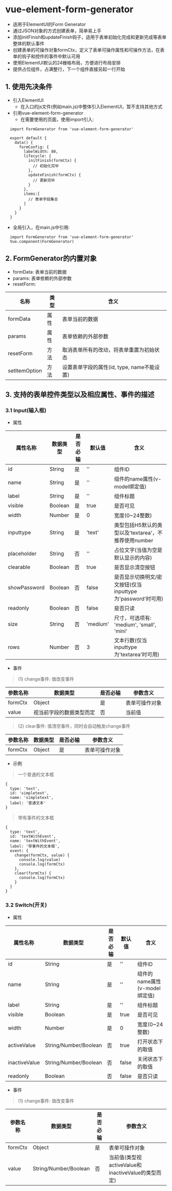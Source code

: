 # vue-element-form-generator

* 适用于ElementUI的Form Generator  
* 通过JSON对象的方式创建表单，简单易上手  
* 添加initFinish和updateFinish钩子，适用于表单初始化完成和更新完成等表单整体的默认事件  
* 创建表单的可操作对象formCtx，定义了表单可操作属性和可操作方法，在表单的钩子和控件的事件中默认可用  
* 使用ElementUI默认的24栅格布局，方便进行布局安排  
* 提供占位组件，占满整行，下一个组件直接另起一行开始  

## 1. 使用先决条件

* 引入ElementUI
  * 在入口的js文件(例如main.js)中整体引入ElementUI，暂不支持其他方式
* 引用vue-element-form-generator
  * 在需要使用的页面，使用import引入: 
```
  import FormGenerator from 'vue-element-form-generator'

  export default {
    data() {
      formConfig: {
        labelWidth: 80,
        lifecycle: {
          initFinish(formCtx) {
            // 初始化完毕
          },
          updateFinish(formCtx) {
            // 更新完毕
          }
        },
        items:[
          // 表单字段集合
        ]
      }
    }
  }
```

  * 全局引入，在main.js中引用:
```
  import FormGenerator from 'vue-element-form-generator'
  Vue.component(FormGenerator)
```

## 2. FormGenerator的内置对象

* formData: 表单当前的数据
* params: 表单依赖的外部参数
* resetForm: 

| 名称 | 类型 | 含义 |
| --- | --- | --- |
| formData | 属性 | 表单当前的数据 |
| params | 属性 | 表单依赖的外部参数 |
| resetForm | 方法 | 取消表单所有的改动，将表单重置为初始状态 |
| setItemOption | 方法 | 设置表单字段的属性(id, type, name不能设置) |


## 3. 支持的表单控件类型以及相应属性、事件的描述

### 3.1 Input(输入框)

* 属性

| 属性名称 | 数据类型 | 是否必输 | 默认值 | 含义 |
| ----- | ----- | ----- | ----- | ----- |
| id | String | 是 | '' | 组件ID |
| name | String | 是 | '' | 组件的name属性(v-model绑定值) |
| label | String | 是 | '' | 组件标题 |
| visible | Boolean | 是 | true | 是否可见 |
| width | Number | 是 | 0 | 宽度(0~24整数) |
| inputtype | String | 是 | 'text' | 类型包括H5默认的类型以及'textarea'，不推荐使用number |
| placeholder | String | 否 | '' | 占位文字(当值为空是默认显示的内容) |
| clearable | Boolean | 否 | true | 是否显示清空按钮 |
| showPassword | Boolean | 否 | false | 是否显示切换明文/密文按钮(仅当inputtype为'password'时可用) |
| readonly | Boolean | 否 | false | 是否只读 |
| size | String | 否 | 'medium' | 尺寸，可选项有: 'medium', 'small', 'mini' |
| rows | Number | 否 | 3 | 文本行数(仅当inputtype为'textarea'时可用) |

* 事件

> (1) change事件: 值改变事件  

| 参数名称 | 数据类型 | 是否必输 | 参数含义 |
| ----- | ----- | ----- | ----- |
| formCtx | Object | 是 | 表单可操作对象 |
| value | 视当前字段的数据类型而定 | 否 | 当前值 |
    
> (2) clear事件: 值清空事件，同时会自动触发change事件

| 参数名称 | 数据类型 | 是否必输 | 参数含义 |
| ----- | ----- | ----- | ----- |
| formCtx | Object | 是 | 表单可操作对象 |

* 示例

> 一个普通的文本框

```
{
  type: 'text',
  id: 'simpletext',
  name: 'simpletext',
  label: '普通文本'
}
```

> 带有事件的文本框

```
{
  type: 'text',
  id: 'textWithEvent',
  name: 'textWithEvent',
  label: '带事件的文本框',
  event: {
    change(formCtx, value) {
      console.log(value)
      console.log(formCtx)
    },
    clear(formCtx) {
      console.log(formCtx)
    }
  }
}
```
    
### 3.2 Switch(开关)

* 属性

| 属性名称 | 数据类型 | 是否必输 | 默认值 | 含义 |
| ----- | ----- | ----- | ----- | ----- |
| id | String | 是 | '' | 组件ID |
| name | String | 是 | '' | 组件的name属性(v-model绑定值) |
| label | String | 是 | '' | 组件标题 |
| visible | Boolean | 是 | true | 是否可见 |
| width | Number | 是 | 0 | 宽度(0~24整数) |
| activeValue | String/Number/Boolean | 否 | true | 打开状态下的取值 |
| inactiveValue | String/Number/Boolean | 否 | false | 关闭状态下的取值 |
| readonly | Boolean | 否 | false | 是否只读 |

* 事件
> (1) change事件: 值改变事件

| 参数名称 | 数据类型 | 是否必输 | 参数含义 |
| ----- | ----- | ----- | ----- |
| formCtx | Object | 是 | 表单可操作对象 |
| value | String/Number/Boolean | 否 | 当前值(类型视activeValue和inactiveValue的类型而定) |

